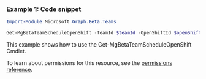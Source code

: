 ### Example 1: Code snippet

```powershellImport-Module Microsoft.Graph.Beta.Teams

Get-MgBetaTeamScheduleOpenShift -TeamId $teamId -OpenShiftId $openShiftId
```
This example shows how to use the Get-MgBetaTeamScheduleOpenShift Cmdlet.
To learn about permissions for this resource, see the [permissions reference](/graph/permissions-reference).

